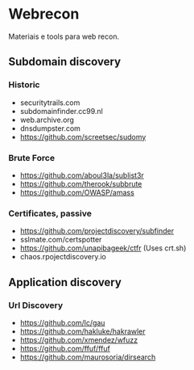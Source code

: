 # Webrecon
Materiais e tools para web recon.

## Subdomain discovery
### Historic
* securitytrails.com
* subdomainfinder.cc99.nl
* web.archive.org
* dnsdumpster.com
* https://github.com/screetsec/sudomy

### Brute Force
* https://github.com/aboul3la/sublist3r
* https://github.com/therook/subbrute
* https://github.com/OWASP/amass

### Certificates, passive
* https://github.com/projectdiscovery/subfinder
* sslmate.com/certspotter
* https://github.com/unapibageek/ctfr (Uses crt.sh)
* chaos.rpojectdiscovery.io

## Application discovery
### Url Discovery
* https://github.com/lc/gau
* https://github.com/hakluke/hakrawler
* https://github.com/xmendez/wfuzz
* https://github.com/ffuf/ffuf
* https://github.com/maurosoria/dirsearch
